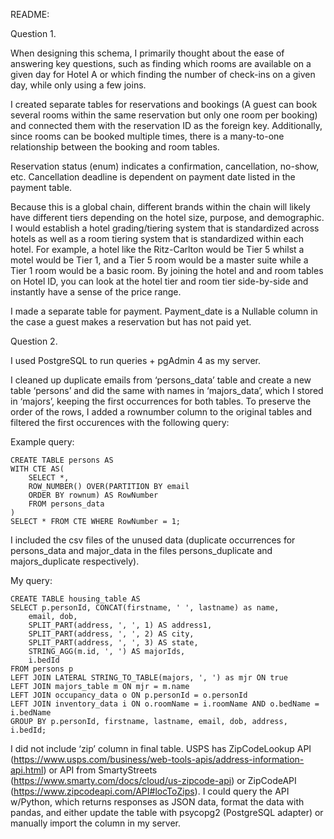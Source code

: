 README: 

Question 1.

When designing this schema, I primarily thought about the ease of answering key questions, such as finding which rooms are available on a given day for Hotel A or which finding the number of check-ins on a given day, while only using a few joins. 

I created separate tables for reservations and bookings (A guest can book several rooms within the same reservation but only one room per booking) and connected them with the reservation ID as the foreign key. Additionally, since rooms can be booked multiple times, there is a many-to-one relationship between the booking and room tables.

Reservation status (enum) indicates a confirmation, cancellation, no-show, etc. Cancellation deadline is dependent on payment date listed in the payment table.

Because this is a global chain, different brands within the chain will likely have different tiers depending on the hotel size, purpose, and demographic. I would establish a hotel grading/tiering system that is standardized across hotels as well as a room tiering system that is standardized within each hotel. For example, a hotel like the Ritz-Carlton would be Tier 5 whilst a motel would be Tier 1, and a Tier 5 room would be a master suite while a Tier 1 room would be a basic room. By joining the hotel and and room tables on Hotel ID, you can look at the hotel tier and room tier side-by-side and instantly have a sense of the price range.

I made a separate table for payment. Payment_date is a Nullable column in the case a guest makes a reservation but has not paid yet. 

Question 2.

I used PostgreSQL to run queries + pgAdmin 4 as my server. 

I cleaned up duplicate emails from ‘persons_data’ table and create a new table ‘persons’ and did the same with names in ‘majors_data’, which I stored in ‘majors’, keeping the first occurrences for both tables. To preserve the order of the rows, I added a rownumber column to the original tables and filtered the first occurences with the following query: 

Example query:
```
CREATE TABLE persons AS
WITH CTE AS(
	SELECT *,
	ROW_NUMBER() OVER(PARTITION BY email
	ORDER BY rownum) AS RowNumber
	FROM persons_data
)
SELECT * FROM CTE WHERE RowNumber = 1;
```
I included the csv files of the unused data (duplicate occurrences for persons_data and major_data in the files persons_duplicate and majors_duplicate respectively). 

My query:
```
CREATE TABLE housing_table AS
SELECT p.personId, CONCAT(firstname, ' ', lastname) as name, 
	email, dob,
	SPLIT_PART(address, ', ', 1) AS address1,
	SPLIT_PART(address, ', ', 2) AS city,
	SPLIT_PART(address, ', ', 3) AS state,
	STRING_AGG(m.id, ', ') AS majorIds,
	i.bedId
FROM persons p
LEFT JOIN LATERAL STRING_TO_TABLE(majors, ', ') as mjr ON true
LEFT JOIN majors_table m ON mjr = m.name
LEFT JOIN occupancy_data o ON p.personId = o.personId
LEFT JOIN inventory_data i ON o.roomName = i.roomName AND o.bedName = i.bedName
GROUP BY p.personId, firstname, lastname, email, dob, address, i.bedId;
```

I did not include ‘zip’ column in final table. USPS has ZipCodeLookup API (https://www.usps.com/business/web-tools-apis/address-information-api.html) or API from SmartyStreets (https://www.smarty.com/docs/cloud/us-zipcode-api) or ZipCodeAPI (https://www.zipcodeapi.com/API#locToZips).
I could query the API w/Python, which returns responses as JSON data, format the data with pandas, and either update the table with psycopg2 (PostgreSQL adapter) or manually import the column in my server. 
